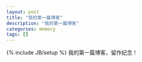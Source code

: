 ```yaml
---
layout: post
title: "我的第一篇博客"
description: "我的第一篇博客"
categories: memory
tags: []
---
```

{% include JB/setup %}
我的第一篇博客，留作纪念！